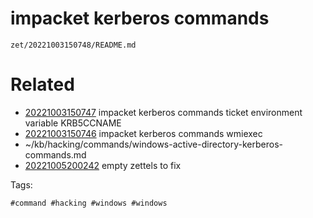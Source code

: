 # impacket kerberos commands

` zet/20221003150748/README.md `

# Related

- [20221003150747](/zet/20221003150747/README.md) impacket kerberos commands ticket environment variable KRB5CCNAME
- [20221003150746](/zet/20221003150746/README.md) impacket kerberos commands wmiexec
- ~/kb/hacking/commands/windows-active-directory-kerberos-commands.md
- [20221005200242](/zet/20221005200242/README.md) empty zettels to fix

Tags:

    #command #hacking #windows #windows 
